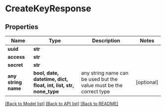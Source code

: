 # CreateKeyResponse


## Properties
Name | Type | Description | Notes
------------ | ------------- | ------------- | -------------
**uuid** | **str** |  | 
**access** | **str** |  | 
**secret** | **str** |  | 
**any string name** | **bool, date, datetime, dict, float, int, list, str, none_type** | any string name can be used but the value must be the correct type | [optional]

[[Back to Model list]](../README.md#documentation-for-models) [[Back to API list]](../README.md#documentation-for-api-endpoints) [[Back to README]](../README.md)


